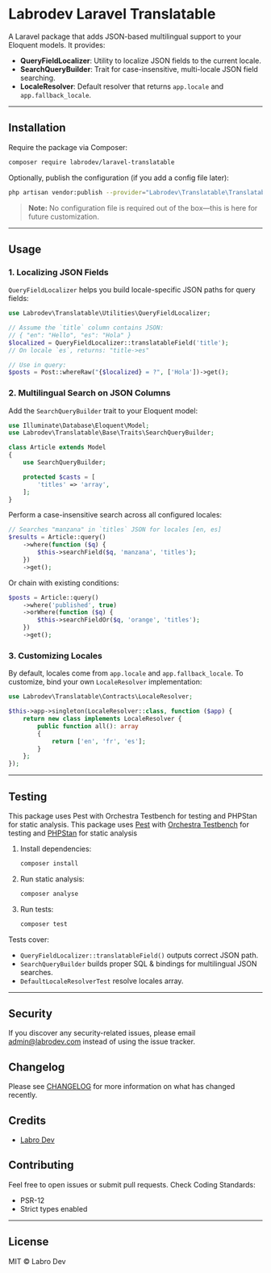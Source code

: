 # Labrodev Laravel Translatable

A Laravel package that adds JSON-based multilingual support to your Eloquent models. It provides:

- **QueryFieldLocalizer**: Utility to localize JSON fields to the current locale.
- **SearchQueryBuilder**: Trait for case-insensitive, multi-locale JSON field searching.
- **LocaleResolver**: Default resolver that returns `app.locale` and `app.fallback_locale`.

---

## Installation

Require the package via Composer:

```bash
composer require labrodev/laravel-translatable
```

Optionally, publish the configuration (if you add a config file later):

```bash
php artisan vendor:publish --provider="Labrodev\Translatable\TranslatableServiceProvider"
```

> **Note:** No configuration file is required out of the box—this is here for future customization.

---

## Usage

### 1. Localizing JSON Fields

`QueryFieldLocalizer` helps you build locale-specific JSON paths for query fields:

```php
use Labrodev\Translatable\Utilities\QueryFieldLocalizer;

// Assume the `title` column contains JSON:
// { "en": "Hello", "es": "Hola" }
$localized = QueryFieldLocalizer::translatableField('title');
// On locale `es`, returns: "title->es"

// Use in query:
$posts = Post::whereRaw("{$localized} = ?", ['Hola'])->get();
```

### 2. Multilingual Search on JSON Columns

Add the `SearchQueryBuilder` trait to your Eloquent model:

```php
use Illuminate\Database\Eloquent\Model;
use Labrodev\Translatable\Base\Traits\SearchQueryBuilder;

class Article extends Model
{
    use SearchQueryBuilder;

    protected $casts = [
        'titles' => 'array',
    ];
}
```

Perform a case-insensitive search across all configured locales:

```php
// Searches "manzana" in `titles` JSON for locales [en, es]
$results = Article::query()
    ->where(function ($q) {
        $this->searchField($q, 'manzana', 'titles');
    })
    ->get();
```

Or chain with existing conditions:

```php
$posts = Article::query()
    ->where('published', true)
    ->orWhere(function ($q) {
        $this->searchFieldOr($q, 'orange', 'titles');
    })
    ->get();
```

### 3. Customizing Locales

By default, locales come from `app.locale` and `app.fallback_locale`. To customize, bind your own `LocaleResolver` implementation:

```php
use Labrodev\Translatable\Contracts\LocaleResolver;

$this->app->singleton(LocaleResolver::class, function ($app) {
    return new class implements LocaleResolver {
        public function all(): array
        {
            return ['en', 'fr', 'es'];
        }
    };
});
```

---

## Testing

This package uses Pest with Orchestra Testbench for testing and PHPStan for static analysis.
This package uses [Pest](https://pestphp.com/) with [Orchestra Testbench](https://github.com/orchestral/testbench) for testing and [PHPStan](https://https://phpstan.org/) for static analysis

1. Install dependencies:
   ```bash
   composer install
   ```
2. Run static analysis:
   ```bash
   composer analyse
   ```
   
3. Run tests:
   ```bash
   composer test
   ```

Tests cover:
- `QueryFieldLocalizer::translatableField()` outputs correct JSON path.
- `SearchQueryBuilder` builds proper SQL & bindings for multilingual JSON searches.
- `DefaultLocaleResolverTest` resolve locales array.

---

## Security

If you discover any security-related issues, please email admin@labrodev.com instead of using the issue tracker.


## Changelog

Please see [CHANGELOG](CHANGELOG.md) for more information on what has changed recently.

## Credits

- [Labro Dev](https://github.com/labrodev)

## Contributing

Feel free to open issues or submit pull requests. Check Coding Standards:

- PSR-12
- Strict types enabled

---

## License

MIT © Labro Dev
